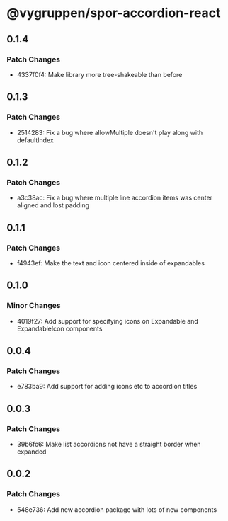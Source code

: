 # @vygruppen/spor-accordion-react

## 0.1.4

### Patch Changes

- 4337f0f4: Make library more tree-shakeable than before

## 0.1.3

### Patch Changes

- 2514283: Fix a bug where allowMultiple doesn't play along with defaultIndex

## 0.1.2

### Patch Changes

- a3c38ac: Fix a bug where multiple line accordion items was center aligned and lost padding

## 0.1.1

### Patch Changes

- f4943ef: Make the text and icon centered inside of expandables

## 0.1.0

### Minor Changes

- 4019f27: Add support for specifying icons on Expandable and ExpandableIcon components

## 0.0.4

### Patch Changes

- e783ba9: Add support for adding icons etc to accordion titles

## 0.0.3

### Patch Changes

- 39b6fc6: Make list accordions not have a straight border when expanded

## 0.0.2

### Patch Changes

- 548e736: Add new accordion package with lots of new components
